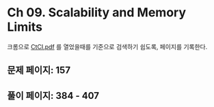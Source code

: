 # Ch 09. Scalability and Memory Limits

크롬으로 [CtCI.pdf](../../CtCI.pdf) 를 열었을때를 기준으로 검색하기 쉽도록, 페이지를 기록한다.

## 문제 페이지: 157

## 풀이 페이지: 384 - 407
